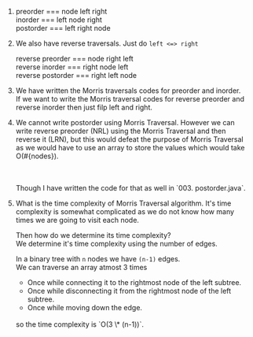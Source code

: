 1. preorder   === node left  right<br>
   inorder    === left node  right<br>
   postorder  === left right node<br>

2. We also have reverse traversals. Just do `left <=> right`

   reverse preorder  === node right left<br>
   reverse inorder   === right node left<br>
   reverse postorder === right left node<br>

3. We have written the Morris traversals codes for preorder and inorder.<br>
   If we want to write the Morris traversal codes for reverse preorder and reverse inorder then just filp left and right.


4. We cannot write postorder using Morris Traversal. However we can write reverse preorder
   (NRL) using the Morris Traversal and then reverse it (LRN), but this would defeat the purpose of Morris Traversal as we would have to use an array to store the values which would take O(#{nodes}).

   <br>
   <br>
   Though I have written the code for that as well in `003. postorder.java`.

5. What is the time complexity of Morris Traversal algorithm. It's time complexity is 
   somewhat complicated as we do not know how many times we are going to visit each node.
   <br>

   Then how do we determine its time complexity?
   <br>
   We determine it's time complexity using the number of edges.
   <br>

   In a binary tree with `n` nodes we have `(n-1)` edges.
   <br>
   We can traverse an array atmost 3 times
   <br>
      - Once while connecting it to the rightmost node of the left subtree.
      - Once while disconnecting it from the rightmost node of the left subtree.
      - Once while moving down the edge.

   <br>
   so the time complexity is `O(3 \* (n-1))`.


       




